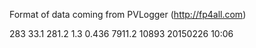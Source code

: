 Format of data coming from PVLogger (http://fp4all.com)

<?xml version="1.0" encoding="UTF-8"?>
<response>
<gauge_power>283</gauge_power>
<gauge_temp>33.1</gauge_temp>
<gauge_vpv>281.2</gauge_vpv>
<gauge_iac>1.3</gauge_iac>
<energy_today>0.436</energy_today>
<energy_total>7911.2</energy_total>
<hours_total>10893</hours_total>
<time_stamp>20150226 10:06</time_stamp>
</response>